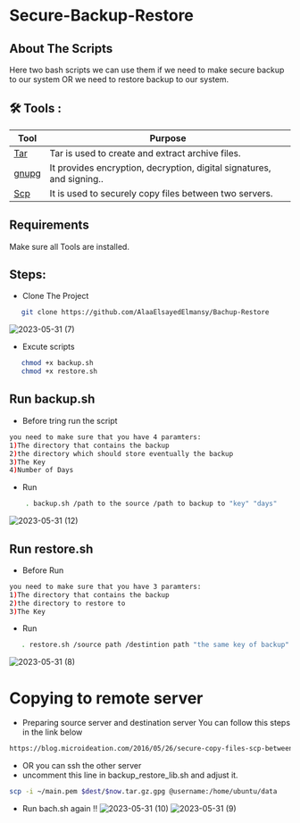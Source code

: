 # Secure-Backup-Restore


## About The Scripts
Here two bash scripts we can use them if we need to make secure backup to our system OR we need to restore backup to our system.


## 🛠 Tools :
| Tool | Purpose |
| ------ | ------ |
| [ Tar ](https://www.tutorialspoint.com/linux-tar-command) | Tar is used to create and extract archive files. |
| [gnupg ](https://www.poftut.com/install-use-gpg-encrytion-linux-order-encrypt-decrypt-files-folder/) |  It provides encryption, decryption, digital signatures, and signing.. |
| [ Scp ](https://linuxhint.com/linux_scp_command/) | It is used to securely copy files between two servers. |




## Requirements
  Make sure all Tools are installed.


## Steps:
 - Clone The Project
  ```bash
     git clone https://github.com/AlaaElsayedElmansy/Bachup-Restore
  ``` 
  ![2023-05-31 (7)](https://github.com/AlaaElsayedElmansy/Bachup-Restore/assets/112073221/79243975-cca1-4437-aaad-a8ee6bb5c8bd)

 - Excute scripts
 ```bash
    chmod +x backup.sh
    chmod +x restore.sh
``` 

## Run backup.sh
- Before tring run the script
```bash
you need to make sure that you have 4 paramters:
1)The directory that contains the backup 
2)the directory which should store eventually the backup 
3)The Key 
4)Number of Days 
```
- Run
```bash
    . backup.sh /path to the source /path to backup to "key" "days"
``` 
![2023-05-31 (12)](https://github.com/AlaaElsayedElmansy/Bachup-Restore/assets/112073221/6e02c118-6eb0-46c8-b7fe-ca5edda86423)
## Run restore.sh
- Before Run
```bash
you need to make sure that you have 3 paramters:
1)The directory that contains the backup
2)the directory to restore to
3)The Key
```
 - Run
 ```bash
    . restore.sh /source path /destintion path "the same key of backup"
 ``` 
 ![2023-05-31 (8)](https://github.com/AlaaElsayedElmansy/Bachup-Restore/assets/112073221/7820ff03-63b2-473d-9486-c041516e4a57)

# Copying to remote server
- Preparing source server and destination server
You can follow this steps in the link below
```bash
https://blog.microideation.com/2016/05/26/secure-copy-files-scp-between-two-ec2-instances-in-aws/
```
- OR you can ssh the other server
- uncomment this line in backup_restore_lib.sh and adjust it.
```bash
scp -i ~/main.pem $dest/$now.tar.gz.gpg @username:/home/ubuntu/data
```
- Run bach.sh again !!
![2023-05-31 (10)](https://github.com/AlaaElsayedElmansy/Bachup-Restore/assets/112073221/a9a7b27e-8c09-4b80-aa3e-0f79108415b4)
![2023-05-31 (9)](https://github.com/AlaaElsayedElmansy/Bachup-Restore/assets/112073221/c7b4fcc3-0aa0-448a-8a47-9b386bcc0ac8)




